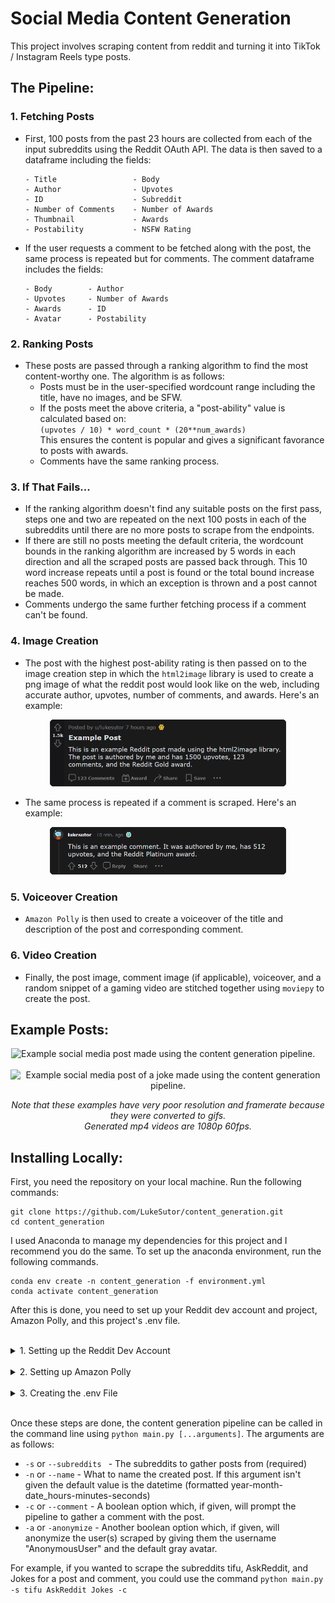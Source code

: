 # Social Media Content Generation
This project involves scraping content from reddit and turning it into TikTok / Instagram Reels type posts.  

## The Pipeline:

### 1. Fetching Posts
- First, 100 posts from the past 23 hours are collected from each of the input subreddits using the Reddit OAuth API. The data is then saved to a dataframe including the fields:
    ```
    - Title                 - Body
    - Author                - Upvotes
    - ID                    - Subreddit
    - Number of Comments    - Number of Awards
    - Thumbnail             - Awards  
    - Postability           - NSFW Rating
    ```

- If the user requests a comment to be fetched along with the post, the same process is repeated but for comments. The comment dataframe includes the fields:
    ```
    - Body        - Author
    - Upvotes     - Number of Awards
    - Awards      - ID
    - Avatar      - Postability
    ```

### 2. Ranking Posts
- These posts are passed through a ranking algorithm to find the most content-worthy one. The algorithm is as follows:
    - Posts must be in the user-specified wordcount range including the title, have no images, and be SFW.
    - If the posts meet the above criteria, a "post-ability" value is calculated based on:  
    `(upvotes / 10) * word_count * (20**num_awards)`  
    This ensures the content is popular and gives a significant favorance to posts with awards.
    - Comments have the same ranking process.

### 3. If That Fails...
- If the ranking algorithm doesn't find any suitable posts on the first pass, steps one and two are repeated on the next 100 posts in each of the subreddits until there are no more posts to scrape from the endpoints. 
- If there are still no posts meeting the default criteria, the wordcount bounds in the ranking algorithm are increased by 5 words in each direction and all the scraped posts are passed back through. This 10 word increase repeats until a post is found or the total bound increase reaches 500 words, in which an exception is thrown and a post cannot be made.
- Comments undergo the same further fetching process if a comment can't be found.

### 4. Image Creation
- The post with the highest post-ability rating is then passed on to the image creation step in which the `html2image` library is used to create a png image of what the reddit post would look like on the web, including accurate author, upvotes, number of comments, and awards. Here's an example:

<p align="center">
    <img src="media/example_post.png" width="75%" alt="An example Reddit post made using the html2image library">
</p>

- The same process is repeated if a comment is scraped. Here's an example:

<p align="center">
    <img src="media/example_comment.png" width="75%" alt="An example Reddit post made using the html2image library">
</p>

### 5. Voiceover Creation
- `Amazon Polly` is then used to create a voiceover of the title and description of the post and corresponding comment.

### 6. Video Creation
- Finally, the post image, comment image (if applicable), voiceover, and a random snippet of a gaming video are stitched together using `moviepy` to create the post.

## Example Posts:  <br />
<p float="left" align="center">
    <img width="40%" src="media/example_post_1.gif" alt="Example social media post made using the content generation pipeline."></img>
    &nbsp; &nbsp; &nbsp; &nbsp; &nbsp; &nbsp;
    <img width="40%" src="media/example_post_2.gif" alt="Example social media post of a joke made using the content generation pipeline."></img>
</p>

<p align="center"><i>Note that these examples have very poor resolution and framerate because they were converted to gifs.<br />Generated mp4 videos are 1080p 60fps.</i></p>

## Installing Locally:
First, you need the repository on your local machine. Run the following commands:
```
git clone https://github.com/LukeSutor/content_generation.git
cd content_generation
```
I used Anaconda to manage my dependencies for this project and I recommend you do the same. To set up the anaconda environment, run the following commands.
```
conda env create -n content_generation -f environment.yml
conda activate content_generation
```

After this is done, you need to set up your Reddit dev account and project, Amazon Polly, and this project's .env file.  
<br />

<details>
<summary>1. Setting up the Reddit Dev Account</summary>
<br />
<ul>
    <li>Follow <a href="https://support.reddithelp.com/hc/en-us/requests/new?ticket_form_id=14868593862164" target="_blank">this link</a> to register to use the Reddit API.</li>
    <li>Once you're registered, follow <a href="https://www.reddit.com/prefs/apps" target="_blank">this link</a>, scroll to the bottom, click "create another app," and create a script.</li>
    <li>Finally, get the app's <code>client ID</code> and <code>secret key</code> (both locations pictured). You will need these for the .env file later.</li>
    <br />
</ul>
<p align="center">
    <img src="media/reddit_app.png" width="75%" alt="An example Reddit post made using the html2image library">
</p>
</details>
<br />

<details>
<summary>2. Setting up Amazon Polly</summary>
<br />
<ul>
  <li>Navigate to IAM in your AWS console and set up a new role to use for polly</li>
  <li>Give this new user the permission <code>AmazonPollyFullAccess</code></li>
  <li>Under the Security Credentials tab, create a new access key, saving the <code>access key</code> and <code>secret key</code> to input into the .env file later.</li>
</ul>
</details>
<br />

<details>
<summary>3. Creating the .env File</summary>
<br />
<ul>
  <li>
  The .env file contains 12 mandatory fields
  <ul>
    <li><code>NUM_SCRAPE</code> - The number of posts to scrape on each API call. The reddit limit is 100 posts so this is the recommended value.</li>
    <li><code>WORDCOUNT_BOUNDS</code> - Formatted "lower_bound,upper_bound" upper_bound is noninclusive. These are the default bounds in which the ranking algorithm searches for posts in.</li>
    <li><code>BOUND_INCREASE</code> - The number by which to increase the upper bound if no posts are found that fit into the default bounds. Can be set to zero if you don't want to increase the bounds.</li>
    <li><code>BACKGROUND_VIDEO_DIR</code> - The folder containing the background gaming videos.</li>
    <li><code>SAVE_PATH</code> - The folder to save the created videos and temporary image and audio files to.</li>
    <li><code>CLIENT_ID</code> - The client ID from the Reddit script app.</li>
    <li><code>SECRET_TOKEN</code> - The secret key from the Reddit script app.</li>
    <li><code>REDDIT_USERNAME</code> - The username of the owner of the Reddit scripting app.</li>
    <li><code>REDDIT_PASSWORD</code> - The password of the previously added user.</li>
    <li><code>AWS_REGION</code> - The AWS region of the IAM user created in step two.</li>
    <li><code>POLLY_ACCESS</code> - The access key of the IAM user.</li>
    <li><code>POLLY_SECRET</code> - The secret key of the IAM user.</li>
  </ul>
  </li>
</ul>
</details>
<br />

Once these steps are done, the content generation pipeline can be called in the command line using `python main.py [...arguments]`. The arguments are as follows:
- `-s` or `--subreddits ` - The subreddits to gather posts from (required)
- `-n` or `--name` - What to name the created post. If this argument isn't given the default value is the datetime (formatted year-month-date_hours-minutes-seconds)
- `-c` or `--comment` - A boolean option which, if given, will prompt the pipeline to gather a comment with the post.
- `-a` or `-anonymize` - Another boolean option which, if given, will anonymize the user(s) scraped by giving them the username "AnonymousUser" and the default gray avatar.  

For example, if you wanted to scrape the subreddits tifu, AskReddit, and Jokes for a post and comment, you could use the command `python main.py -s tifu AskReddit Jokes -c`
